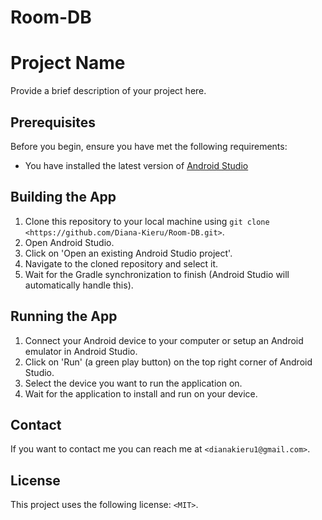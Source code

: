 # Room-DB
# Project Name

Provide a brief description of your project here.

## Prerequisites

Before you begin, ensure you have met the following requirements:

* You have installed the latest version of [Android Studio](https://developer.android.com/studio)
 

## Building the App

1. Clone this repository to your local machine using `git clone <https://github.com/Diana-Kieru/Room-DB.git>`.
2. Open Android Studio.
3. Click on 'Open an existing Android Studio project'.
4. Navigate to the cloned repository and select it.
5. Wait for the Gradle synchronization to finish (Android Studio will automatically handle this).

## Running the App

1. Connect your Android device to your computer or setup an Android emulator in Android Studio.
2. Click on 'Run' (a green play button) on the top right corner of Android Studio.
3. Select the device you want to run the application on.
4. Wait for the application to install and run on your device.

## Contact

If you want to contact me you can reach me at `<dianakieru1@gmail.com>`.

## License

This project uses the following license: `<MIT>`.